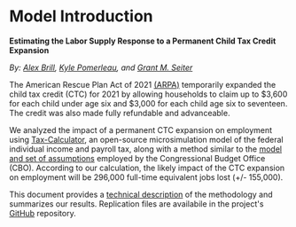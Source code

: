 # Model Introduction

**Estimating the Labor Supply Response to a Permanent Child Tax Credit Expansion**

*By: [Alex Brill](https://www.aei.org/profile/alex-brill/), [Kyle Pomerleau](https://www.aei.org/profile/kyle-pomerleau/), and [Grant M. Seiter](https://grantseiter.com)*

The American Rescue Plan Act of 2021 [(ARPA)](https://www.congress.gov/bill/117th-congress/house-bill/1319/text) temporarily expanded the child tax credit (CTC) for 2021 by allowing households to claim up to \$3,600 for each child under age six and \$3,000 for each child age six to seventeen. The credit was also made fully refundable and advanceable. 

We analyzed the impact of a permanent CTC expansion on employment using [Tax-Calculator](https://github.com/PSLmodels/Tax-Calculator), an open-source microsimulation model of the federal individual income and payroll tax, along with a method similar to the [model and set of assumptions](https://www.cbo.gov/publication/43674) employed by the Congressional Budget Office (CBO). According to our calculation, the likely impact of the CTC expansion on employment will be 296,000 full-time equivalent jobs lost (+/- 155,000).

This document provides a [technical description](/content) of the methodology and summarizes our results. Replication files are availabile in the project's [GitHub](https://github.com/grantseiter/CTC-Labor-Response) repository.
